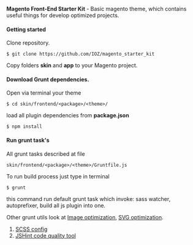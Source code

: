 **Magento Front-End Starter Kit** - Basic magento theme, which contains useful things for develop optimized projects.

#### Getting started
Clone repository. 
```
$ git clone https://github.com/IOZ/magento_starter_kit
```
Copy folders **skin** and **app** to your Magento project.
#### Download Grunt dependencies.
Open via terminal your theme
```
$ cd skin/frontend/<package>/<theme>/
```
load all plugin dependencies from **package.json**
```
$ npm install
```
#### Run grunt task's
All grunt tasks described at file
```
skin/frontend/<package>/<theme>/Gruntfile.js
```
To run build process just type in terminal
```
$ grunt
```
this command run default grunt task which invoke: sass watcher, autoprefixer, build all js plugin into one.

Other grunt utils look at
[Image optimization](https://github.com/IOZ/magento_starter_kit/wiki/Grunt-utilities#1-compress-images), [SVG optimization](https://github.com/IOZ/magento_starter_kit/wiki/Grunt-utilities#2-compress-svg-files).



1. [SCSS config](https://github.com/IOZ/magento_starter_kit/wiki/Work-with-SCSS)
2. [JSHint code quality tool](https://github.com/IOZ/magento_starter_kit/wiki/JSHint---code-quality-tool)
